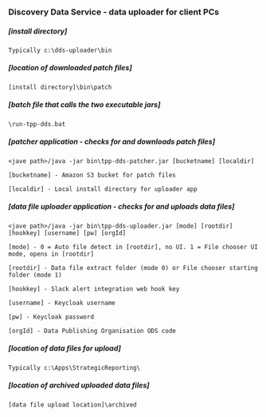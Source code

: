 ### Discovery Data Service - data uploader for client PCs

##### [install directory]
`Typically c:\dds-uploader\bin` 

##### [location of downloaded patch files]
`[install directory]\bin\patch`

##### [batch file that calls the two executable jars]
`\run-tpp-dds.bat`

##### [patcher application - checks for and downloads patch files]
`<jave path>/java -jar bin\tpp-dds-patcher.jar [bucketname] [localdir]`

`[bucketname] - Amazon S3 bucket for patch files`

`[localdir] - Local install directory for uploader app`

##### [data file uploader application - checks for and uploads data files]
`<jave path>/java -jar bin\tpp-dds-uploader.jar [mode] [rootdir] [hookkey] [username] [pw] [orgId]`

`[mode] - 0 = Auto file detect in [rootdir], no UI. 1 = File chooser UI mode, opens in [rootdir]`

`[rootdir] - Data file extract folder (mode 0) or File chooser starting folder (mode 1)`  

`[hookkey] - Slack alert integration web hook key`

`[username] - Keycloak username`

`[pw] - Keycloak password`

`[orgId] - Data Publishing Organisation ODS code`

##### [location of data files for upload]
`Typically c:\Apps\StrategicReporting\`

##### [location of archived uploaded data files]
`[data file upload location]\archived`
